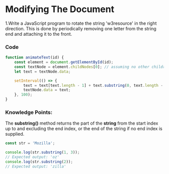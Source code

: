 # Modifying The Document

1.Write a JavaScript program to rotate the string 'w3resource' in the right direction. This is done by periodically removing one letter from the string end and attaching it to the front.

### Code

```javascript
function animateText(id) {
    const element = document.getElementById(id);
    const textNode = element.childNodes[0]; // assuming no other children
    let text = textNode.data;

    setInterval(() => {
        text = text[text.length - 1] + text.substring(0, text.length - 1);
        textNode.data = text;
    }, 100);
}
```

### Knowledge Points:
The **substring()** method returns the part of the **string** from the start index up to and excluding the end index, or the end of the string if no end index is supplied.
```javascript
const str = 'Mozilla';

console.log(str.substring(1, 3));
// Expected output: 'oz'
console.log(str.substring(2));
// Expected output: 'zilla'
```